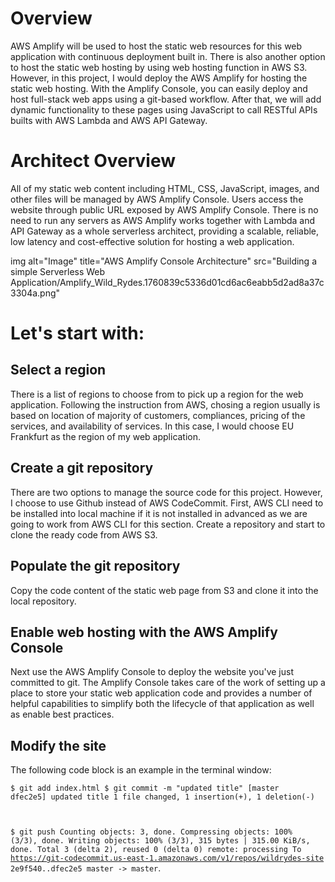 <h1>Overview</h1>
<p>AWS Amplify will be used to host the static web resources for this web application with continuous deployment built in. There is also another option to host the static web hosting by using web hosting function in AWS S3. 
    However, in this project, I would deploy the AWS Amplify for hosting the static web hosting. With the Amplify Console, you can easily deploy and host full-stack web apps using a git-based workflow. 
    After that, we will add dynamic functionality to these pages using JavaScript to call RESTful APIs builts with AWS Lambda and AWS API Gateway.</p>

<h1>Architect Overview</h1>
<p>All of my static web content including HTML, CSS, JavaScript, images, and other files will be managed by AWS Amplify Console. Users access the website through public URL exposed by AWS Amplify Console.
    There is no need to run any servers as AWS Amplify works together with Lambda and API Gateway as a whole serverless architect, providing a scalable, reliable, low latency and cost-effective solution for hosting a web application.
</p>

<p>img alt="Image" title="AWS Amplify Console Architecture" src="Building a simple Serverless Web Application/Amplify_Wild_Rydes.1760839c5336d01cd6ac6eabb5d2ad8a37c3304a.png"</p>

<h1>Let's start with:</h1>

<h2>Select a region</h2>

<p>There is a list of regions to choose from to pick up a region for the web application. Following the instruction from AWS, chosing a region usually is based on location of majority of customers, compliances, pricing of the services, and availability of services. In this case, I would choose EU Frankfurt as the region of my web application.</p>

<h2>Create a git repository</h2>

<p>There are two options to manage the source code for this project. However, I choose to use Github instead of AWS CodeCommit.
    First, AWS CLI need to be installed into local machine if it is not installed in advanced as we are going to work from AWS CLI for this section.
    Create a repository and start to clone the ready code from AWS S3.  

</p>

<h2>Populate the git repository</h2>

<p>Copy the code content of the static web page from S3 and clone it into the local repository.</p>

<h2>Enable web hosting with the AWS Amplify Console</h2>

<p>Next use the AWS Amplify Console to deploy the website you've just committed to git. The Amplify Console takes care of the work of setting up a place to store your static web application code and provides a number of helpful capabilities to simplify both the lifecycle of that application as well as enable best practices.</p>

<h2>Modify the site</h2>

<p>The following code block is an example in the terminal window:</p>

<code>$ git add index.html 
$ git commit -m "updated title"
[master dfec2e5] updated title
 1 file changed, 1 insertion(+), 1 deletion(-)

$ git push
Counting objects: 3, done.
Compressing objects: 100% (3/3), done.
Writing objects: 100% (3/3), 315 bytes | 315.00 KiB/s, done.
Total 3 (delta 2), reused 0 (delta 0)
remote: processing 
To https://git-codecommit.us-east-1.amazonaws.com/v1/repos/wildrydes-site
   2e9f540..dfec2e5  master -> master</code>.


